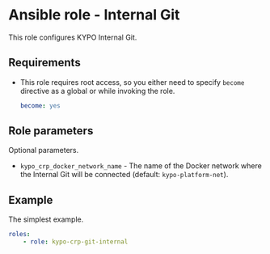 # Ansible role - Internal Git

This role configures KYPO Internal Git.

## Requirements

* This role requires root access, so you either need to specify `become` directive as a global or while invoking the role.

    ```yml
    become: yes
    ```

## Role parameters

Optional parameters.

* `kypo_crp_docker_network_name` - The name of the Docker network where the Internal Git will be connected (default: `kypo-platform-net`).

## Example

The simplest example.

```yml
roles:
    - role: kypo-crp-git-internal
```

